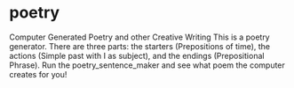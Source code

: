 # poetry
Computer Generated Poetry and other Creative Writing
This is a poetry generator. 
There are three parts: the starters (Prepositions of time), the actions (Simple past with I as subject), and the endings (Prepositional Phrase).
Run the poetry_sentence_maker and see what poem the computer creates for you!
